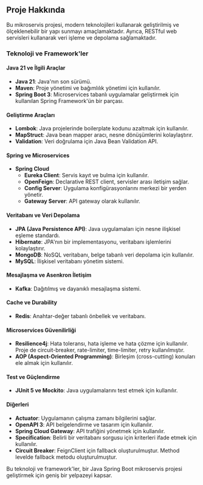 ## Proje Hakkında

Bu mikroservis projesi, modern teknolojileri kullanarak geliştirilmiş ve ölçeklenebilir bir yapı sunmayı amaçlamaktadır. Ayrıca, RESTful web servisleri kullanarak veri işleme ve depolama sağlamaktadır.

### Teknoloji ve Framework'ler

#### Java 21 ve İlgili Araçlar

- **Java 21**: Java'nın son sürümü.
- **Maven**: Proje yönetimi ve bağımlılık yönetimi için kullanılır.
- **Spring Boot 3**: Microservices tabanlı uygulamalar geliştirmek için kullanılan Spring Framework'ün bir parçası.

#### Geliştirme Araçları

- **Lombok**: Java projelerinde boilerplate kodunu azaltmak için kullanılır.
- **MapStruct**: Java bean mapper aracı, nesne dönüşümlerini kolaylaştırır.
- **Validation**: Veri doğrulama için Java Bean Validation API.

#### Spring ve Microservices

- **Spring Cloud**
  - **Eureka Client**: Servis kayıt ve bulma için kullanılır.
  - **OpenFeign**: Declarative REST client, servisler arası iletişim sağlar.
  - **Config Server**: Uygulama konfigürasyonlarını merkezi bir yerden yönetir.
  - **Gateway Server**: API gateway olarak kullanılır.

#### Veritabanı ve Veri Depolama

- **JPA (Java Persistence API)**: Java uygulamaları için nesne ilişkisel eşleme standardı.
- **Hibernate**: JPA'nın bir implementasyonu, veritabanı işlemlerini kolaylaştırır.
- **MongoDB**: NoSQL veritabanı, belge tabanlı veri depolama için kullanılır.
- **MySQL**: İlişkisel veritabanı yönetim sistemi.

#### Mesajlaşma ve Asenkron İletişim

- **Kafka**: Dağıtılmış ve dayanıklı mesajlaşma sistemi.

#### Cache ve Durability

- **Redis**: Anahtar-değer tabanlı önbellek ve veritabanı.

#### Microservices Güvenilirliği

- **Resilience4j**: Hata toleransı, hata işleme ve hata çözme için kullanılır. Proje de circuit-breaker, rate-limiter, time-limiter, retry kullanılmıştır.
- **AOP (Aspect-Oriented Programming)**: Birleşim (cross-cutting) konuları ele almak için kullanılır.

#### Test ve Güçlendirme

- **JUnit 5 ve Mockito**: Java uygulamalarını test etmek için kullanılır.

#### Diğerleri

- **Actuator**: Uygulamanın çalışma zamanı bilgilerini sağlar.
- **OpenAPI 3**: API belgelendirme ve tasarım için kullanılır.
- **Spring Cloud Gateway**: API trafiğini yönetmek için kullanılır.
- **Specification**: Belirli bir veritabanı sorgusu için kriterleri ifade etmek için kullanılır.
- **Circuit Breaker**: FeignClient için fallback oluşturulmuştur. Method levelde fallback metodu oluşturulmuştur.

Bu teknoloji ve framework'ler, bir Java Spring Boot mikroservis projesi geliştirmek için geniş bir yelpazeyi kapsar.
